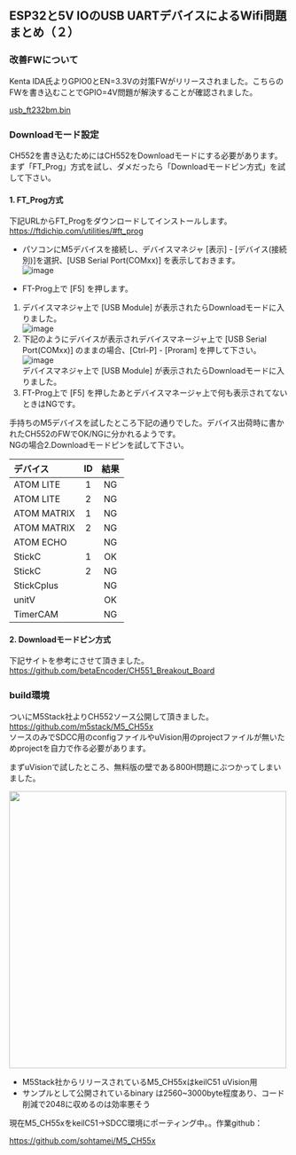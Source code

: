 ## ESP32と5V IOのUSB UARTデバイスによるWifi問題まとめ（２）

### 改善FWについて

Kenta IDA氏よりGPIO0とEN=3.3Vの対策FWがリリースされました。こちらのFWを書き込むことでGPIO=4V問題が解決することが確認されました。

[usb_ft232bm.bin](https://github.com/sohtamei/docs/images/usb_ft232bm.bin)


### Downloadモード設定

CH552を書き込むためにはCH552をDownloadモードにする必要があります。まず「FT_Prog」方式を試し、ダメだったら「Downloadモードピン方式」を試して下さい。

#### 1. FT_Prog方式

下記URLからFT_Progをダウンロードしてインストールします。  
https://ftdichip.com/utilities/#ft_prog  

- パソコンにM5デバイスを接続し、デバイスマネジャ [表示] - [デバイス(接続別)]を選択、[USB Serial Port(COMxx)] を表示しておきます。  
![image](https://user-images.githubusercontent.com/43091864/142723316-7f39791f-8490-4269-ae82-2042a0e3ce1c.png)  

- FT-Prog上で [F5] を押します。  
1. デバイスマネジャ上で [USB Module] が表示されたらDownloadモードに入りました。  
![image](https://user-images.githubusercontent.com/43091864/142723703-ad1b8943-6412-4ed2-aad6-f3000517baea.png)  
2. 下記のようにデバイスが表示されデバイスマネージャ上で [USB Serial Port(COMxx)] のままの場合、[Ctrl-P] - [Proram] を押して下さい。  
  ![image](https://user-images.githubusercontent.com/43091864/142723354-203363d8-3040-4997-822f-b3f729229575.png)  
  デバイスマネジャ上で [USB Module] が表示されたらDownloadモードに入りました。  
3. FT-Prog上で [F5] を押したあとデバイスマネージャ上で何も表示されてないときはNGです。  

手持ちのM5デバイスを試したところ下記の通りでした。デバイス出荷時に書かれたCH552のFWでOK/NGに分かれるようです。  
NGの場合2.Downloadモードピンを試して下さい。  

|デバイス|ID|結果|
|:--|:--:|:--:|
|ATOM LITE|1|NG|
|ATOM LITE|2|NG|
|ATOM MATRIX|1|NG|
|ATOM MATRIX|2|NG|
|ATOM ECHO||NG|
|StickC|1|OK|
|StickC|2|NG|
|StickCplus||NG|
|unitV||OK|
|TimerCAM||NG|

#### 2. Downloadモードピン方式



下記サイトを参考にさせて頂きました。  
https://github.com/betaEncoder/CH551_Breakout_Board

### build環境

ついにM5Stack社よりCH552ソース公開して頂きました。  
https://github.com/m5stack/M5_CH55x  
ソースのみでSDCC用のconfigファイルやuVision用のprojectファイルが無いためprojectを自力で作る必要があります。

まずuVisionで試したところ、無料版の壁である800H問題にぶつかってしまいました。

<img src="https://user-images.githubusercontent.com/43091864/142502667-d9313ffb-0786-453e-b5bb-b10786edbf38.png" width="500" />  

- M5Stack社からリリースされているM5_CH55xはkeilC51 uVision用
- サンプルとして公開されているbinary は2560~3000byte程度あり、コード削減で2048に収めるのは効率悪そう

現在M5_CH55xをkeilC51→SDCC環境にポーティング中。。作業github：

https://github.com/sohtamei/M5_CH55x
